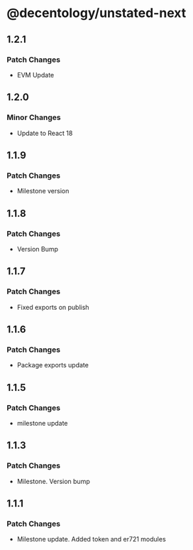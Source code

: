 # @decentology/unstated-next

## 1.2.1

### Patch Changes

-   EVM Update

## 1.2.0

### Minor Changes

-   Update to React 18

## 1.1.9

### Patch Changes

-   Milestone version

## 1.1.8

### Patch Changes

-   Version Bump

## 1.1.7

### Patch Changes

-   Fixed exports on publish

## 1.1.6

### Patch Changes

-   Package exports update

## 1.1.5

### Patch Changes

-   milestone update

## 1.1.3

### Patch Changes

-   Milestone. Version bump

## 1.1.1

### Patch Changes

-   Milestone update. Added token and er721 modules
